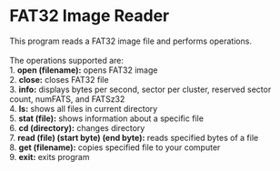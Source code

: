 # FAT32 Image Reader
This program reads a FAT32 image file and performs operations. <br/><br/>The operations supported are: 
<br/>1. **open (filename):** opens FAT32 image
<br/>2. **close:** closes FAT32 file
<br/>3. **info:** displays bytes per second, sector per cluster, reserved sector count, numFATS, and FATSz32
<br/>4. **ls:** shows all files in current directory
<br/>5. **stat (file):** shows information about a specific file
<br/>6. **cd (directory):** changes directory
<br/>7. **read  (file) (start byte) (end byte):** reads specified bytes of a file
<br/>8. **get (filename):** copies specified file to your computer
<br/>9. **exit:** exits program
